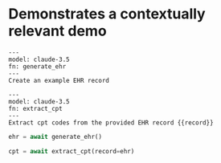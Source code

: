 # Demonstrates a contextually relevant demo

```prompt
---
model: claude-3.5
fn: generate_ehr
---
Create an example EHR record
```

```prompt
---
model: claude-3.5
fn: extract_cpt
---
Extract cpt codes from the provided EHR record {{record}}
```

```python
ehr = await generate_ehr()
```

```python
cpt = await extract_cpt(record=ehr)
```
